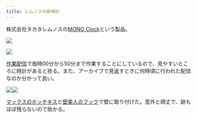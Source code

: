 ```yaml
---
title: レムノスの掛時計
---
```

株式会社タカタレムノスの[MONO Clock](https://www.amazon.co.jp/dp/B004UIT8BK)という製品。

![](https://lh6.googleusercontent.com/-sjJmJj2urqG68eSrklaru-eAIoMv2ihpTfI3DgddsCFtQ9tmqS9nInr1t2vCFx5b3pomnWN2jtJcsx5lKNyIOjov9iBz5WoMY4hiC4-A2QHEbFSNSI7vIUr81bLuhFvq2ORCLCFu35If6X4rAM0PrYO8T3YIguwr9_soB8aJ_4-o3zwInkj41Ni)

![](https://lh6.googleusercontent.com/JVrgOPdKKv1HOjrLEaT2X09WLXSmA341u2oIuCPScIyPDY5CPnSmToustSFa7QCNkGIoIC-Oxq2GAbvCqBClm3OwpIFtGt4q4QFsbqAXCLpTO6fRDJ4nonMSAmvzTJ0S3KL1b3xWAIrRwdOzOIHI0vZP9lV6tDsE-QEoim_is4qp9Yz3MYR1B5oX)

[作業配信](https://www.youtube.com/channel/UC5s-KpSDGzxWPWNv94PnJHw)で毎時00分から50分まで作業することにしているので、見やすいところに時計があると捗る。また、アーカイブで見返すときに何時頃に行われた配信なのか分かって良い。

![](https://lh3.googleusercontent.com/jjJOoQ3q1zPPuOJwVsTdAxOuJMg2Q-gY3U3k-edBUuyKPCIzERAsPVHutHrdr3ZPKWQ_kVI4kkgegylRy_HsfIv99MqDfrgQLSZ5RwmxnTsojzchDOnOKAOBKgPI-UVTPfgdMqqDGYT2_xxA_IyQQaHSZIE2CtqaEF0rzHbZ0JvlBr0cvcbPi_so)![](https://lh5.googleusercontent.com/iX7UZgdulmsE_OhpWo-PjiW0VozlrVCdbb-_iCyYlLOzUkck5j2-3euiKBs91du4YHBaoBcT226SoFSrUeAmmuuiCFg7afHzV0zg7OT851ZgNA4r6SoTeldSnSjozBu5ZEZnTOep2uDgauTpcjq27XCrlvGzQx9syEjv_0aYKAG90i0TM9q5iB1E)

[マックスのホッチキス](https://www.amazon.co.jp/dp/B000O9WRWG)と[壁美人のフック](https://www.amazon.co.jp/dp/B00CU78TDG)で壁に取り付けた。意外と頑丈で、跡もほぼ残らないので助かる。
